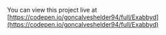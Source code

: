 You can view this project live at [https://codepen.io/goncalveshelder94/full/Exabbyd](https://codepen.io/goncalveshelder94/full/Exabbyd)